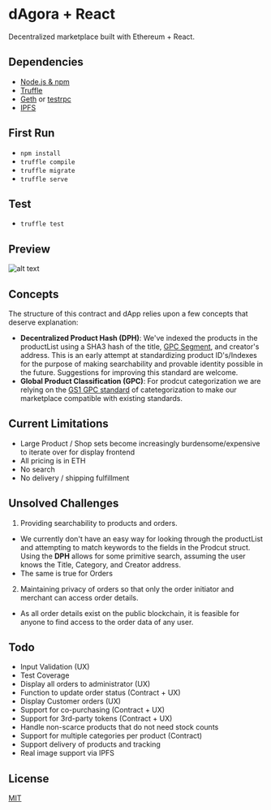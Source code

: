 # dAgora + React
Decentralized marketplace built with Ethereum + React.

## Dependencies
* [Node.js & npm](https://nodejs.org)
* [Truffle](https://github.com/ConsenSys/truffle)
* [Geth](https://github.com/ethereum/go-ethereum/wiki/geth) or [testrpc](https://github.com/ethereumjs/testrpc)
* [IPFS](https://ipfs.io/)

## First Run
*  `npm install`
*  `truffle compile`
*  `truffle migrate`
*  `truffle serve`

## Test
* `truffle test`

## Preview
![alt text](https://raw.githubusercontent.com/dsystems-io/dagora-react/master/app/images/preview.png "App Preview")

## Concepts
The structure of this contract and dApp relies upon a few concepts that deserve explanation:
* **Decentralized Product Hash (DPH)**: We've indexed the products in the productList using a SHA3 hash of the title, [GPC Segment](http://www.gs1.org/gpc), and creator's address. This is an early attempt at standardizing product ID's/Indexes for the purpose of making searchability and provable identity possible in the future. Suggestions for improving this standard are welcome.
* **Global Product Classification (GPC)**: For prodcut categorization we are relying on the [GS1 GPC standard](http://www.gs1.org/gpc) of catetegorization to make our marketplace compatible with existing standards.

## Current Limitations
* Large Product / Shop sets become increasingly burdensome/expensive to iterate over for display frontend
* All pricing is in ETH
* No search
* No delivery / shipping fulfillment

## Unsolved Challenges
1. Providing searchability to products and orders.
  * We currently don't have an easy way for looking through the productList and attempting to match keywords to the fields in the Prodcut struct. Using the **DPH** allows for some primitive search, assuming the user knows the Title, Category, and Creator address.
  * The same is true for Orders
2. Maintaining privacy of orders so that only the order initiator and merchant can access order details.
  * As all order details exist on the public blockchain, it is feasible for anyone to find access to the order data of any user.


## Todo
* Input Validation (UX)
* Test Coverage
* Display all orders to administrator (UX)
* Function to update order status (Contract + UX)
* Display Customer orders (UX)
* Support for co-purchasing (Contract + UX)
* Support for 3rd-party tokens (Contract + UX)
* Handle non-scarce products that do not need stock counts
* Support for multiple categories per product (Contract)
* Support delivery of products and tracking
* Real image support via IPFS

## License
[MIT](https://github.com/dsystems-io/dagora-react/blob/master/LICENSE)
